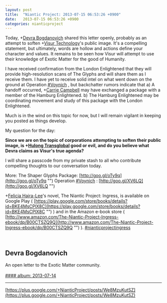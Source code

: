 ```yaml
---
layout: post
title:  "Niantic Project: 2013-07-15 06:53:26 +0900"
date:   2013-07-15 06:53:26 +0900
categories: nianticproject
---
```

Today, +[Devra Bogdanovich](https://plus.google.com/102598577258553073047 "") shared this letter openly, probably as an attempt to soften +[Visur Technology](https://plus.google.com/115880454950193571355 "")'s public image. It's a compelling statement, but ultimately, words are hollow and actions define your character and values. It remains to be seen how Visur will attempt to use their knowledge of Exotic Matter for the good of Humanity.	

I have received confirmation from the London Enlightened that they will provide high-resolution scans of The Glyphs and will share them as I receive them. I have yet to receive solid intel on what went down on the ground at Operation  [#Voynich](https://plus.google.com/s/%23Voynich "") , but backchatter rumors indicate that a) A handoff occurred, +[Carrie Campbell](https://plus.google.com/101180225942784917383 "") may have exchanged a package with a member of the Hamburg Enlightened. b) The Hamburg Enlightened may be coordinating movement and study of this package with the London Enlightened.

Much is in the wind on this topic for now, but I will remain vigilant in keeping you posted as things develop. 

My question for the day: 

**Since we are on the topic of corporations attempting to soften their public image, is ****+[Hulong Transglobal](https://plus.google.com/107849663787965375687 "")**** good or evil, and do you believe what Devra claims as Visur's true agenda?**

I will share a passcode from my private stash to all who contribute compelling thoughts to our conversation today.

More:
The Shaper Glyphs Package: [http://goo.gl/oTy9q](http://goo.gl/oTy9q "")
Operation  [#Voynich](https://plus.google.com/s/%23Voynich "") : [http://goo.gl/XV6LQ](http://goo.gl/XV6LQ "")

+[Felicia Hajra-Lee](https://plus.google.com/118344555717370644832 "")'s novel, The Niantic Project: Ingress, is available on Google Play ( [https://play.google.com/store/books/details?id=BKE4MsCPlX8C](https://play.google.com/store/books/details?id=BKE4MsCPlX8C "") ) and in the Amazon e-book store ( [http://www.amazon.com/The-Niantic-Project-Ingress-ebook/dp/B00CTSZQ9Q](http://www.amazon.com/The-Niantic-Project-Ingress-ebook/dp/B00CTSZQ9Q "") ).  [#nianticprojectingress](https://plus.google.com/s/%23nianticprojectingress "")<div class="shared"><br /><h2>Devra Bogdanovich</h2>An open letter to the Exotic Matter community.<br /><br /></div>
[#### album: 2013-07-14](https://plus.google.com/photos/102598577258553073047/albums/5900512811873978001?authkey=CJnJuIeN5Nvtag "")
- - -
[https://plus.google.com/+NianticProject/posts/We8MzuKutSZ](https://plus.google.com/+NianticProject/posts/We8MzuKutSZ)
